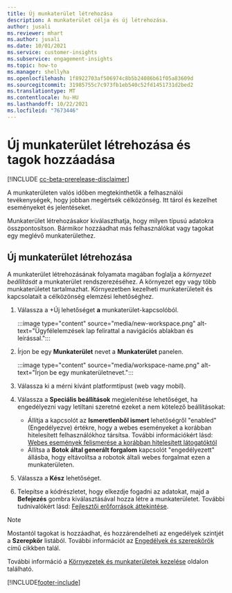 ```yaml
---
title: Új munkaterület létrehozása
description: A munkaterület célja és új létrehozása.
author: jusali
ms.reviewer: mhart
ms.author: jusali
ms.date: 10/01/2021
ms.service: customer-insights
ms.subservice: engagement-insights
ms.topic: how-to
ms.manager: shellyha
ms.openlocfilehash: 1f8922703af506974c8b5b24086b61f05a83609d
ms.sourcegitcommit: 31985755c7c973fb1eb540c52fd1451731d2bed2
ms.translationtype: MT
ms.contentlocale: hu-HU
ms.lasthandoff: 10/22/2021
ms.locfileid: "7673446"
---
```

# <a name="create-a-new-workspace-and-add-members"></a>Új munkaterület létrehozása és tagok hozzáadása

[!INCLUDE [cc-beta-prerelease-disclaimer](includes/cc-beta-prerelease-disclaimer.md)]

A munkaterületen valós időben megtekinthetők a felhasználói tevékenységek, hogy jobban megértsék célközönség. Itt tárol és kezelhet eseményeket és jelentéseket.

Munkaterület létrehozásakor kiválaszthatja, hogy milyen típusú adatokra összpontosítson. Bármikor hozzáadhat más felhasználókat vagy tagokat egy meglévő munkaterülethez. 

## <a name="create-a-new-workspace"></a>Új munkaterület létrehozása

A munkaterület létrehozásának folyamata magában foglalja a *környezet beállítását* a munkaterület rendszerezéséhez. A környezet egy vagy több munkaterületet tartalmazhat. Környezetben kezelheti munkaterületeit és kapcsolatait a célközönség elemzési lehetőséghez.

1. Válassza a +Új lehetőséget **a** munkaterület-kapcsolóból.

   :::image type="content" source="media/new-workspace.png" alt-text="Ügyfélelemzések lap felirattal a navigációs ablakban és leírással.":::

1. Írjon be egy **Munkaterület** nevet a **Munkaterület** panelen.

   :::image type="content" source="media/workspace-name.png" alt-text="Írjon be egy munkaterületnevet.":::

1. Válassza ki a mérni kívánt platformtípust (web vagy mobil).

1. Válassza a **Speciális beállítások** megjelenítése lehetőséget, ha engedélyezni vagy letiltani szeretné ezeket a nem kötelező beállításokat:

   - Állítja a kapcsolót az **Ismeretlenből ismert** lehetőségről "enabled" (Engedélyezve) értékre, hogy a webes eseményeket a korábban hitelesített felhasználókhoz társítsa. További információkért lásd: [Webes események felismerése a korábban hitelesített látogatóktól](unknown-to-known.md)
   - Állítsa a **Botok által generált forgalom** kapcsolót "engedélyezett" állásba, hogy eltávolítsa a robotok általi webes forgalmat ezen a munkaterületen. 

1. Válassza a **Kész** lehetőséget. 

1. Telepítse a kódrészletet, hogy elkezdje fogadni az adatokat, majd a **Befejezés** gombra kiválasztásával hozza létre a munkaterületet. További tudnivalókért lásd: [Fejlesztői erőforrások áttekintése](developer-resources.md).

> [!NOTE]
> Mostantól tagokat is hozzáadhat, és hozzárendelheti az engedélyek szintjét a **Szerepkör** listából. További információt az [Engedélyek és szerepkörök](user-roles.md) című cikkben talál. 

További információ a [Környezetek és munkaterületek kezelése](manage-environments-workspaces.md) oldalon található.


[!INCLUDE[footer-include](../includes/footer-banner.md)]
